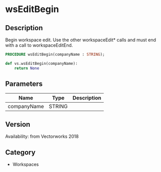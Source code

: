 # wsEditBegin

## Description
Begin workspace edit. Use the other workspaceEdit* calls and must end with a call to workspaceEditEnd.

```pascal
PROCEDURE wsEditBegin(companyName : STRING);
```

```python
def vs.wsEditBegin(companyName):
    return None
```

## Parameters
|Name|Type|Description|
|---|---|---|
|companyName|STRING|   |

## Version
Availability: from Vectorworks 2018

## Category
* Workspaces

